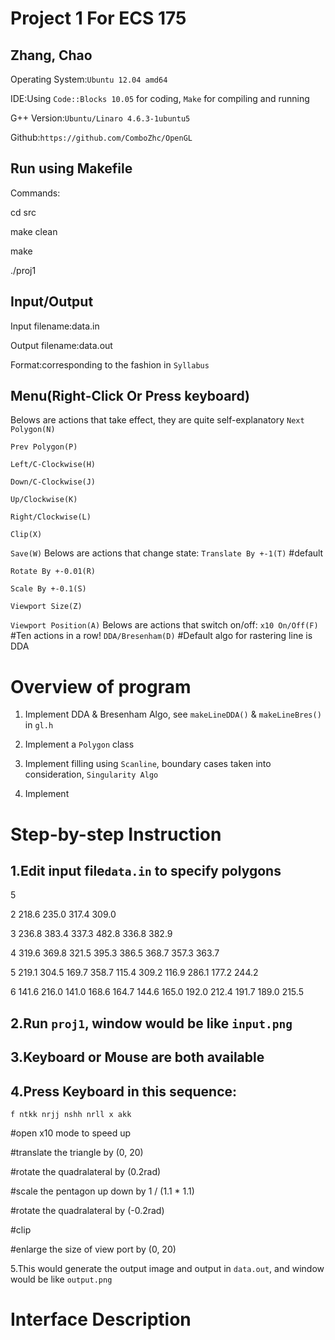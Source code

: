 Project 1 For ECS 175
=====================
Zhang, Chao
-----------
Operating System:`Ubuntu 12.04 amd64`

IDE:Using `Code::Blocks 10.05` for coding, `Make` for compiling and running

G++ Version:`Ubuntu/Linaro 4.6.3-1ubuntu5`

Github:`https://github.com/ComboZhc/OpenGL`

Run using Makefile
------------------
Commands:

cd src

make clean

make

./proj1

Input/Output
------------
Input filename:data.in

Output filename:data.out

Format:corresponding to the fashion in `Syllabus`

Menu(Right-Click Or Press keyboard)
-----------------
Belows are actions that take effect, they are quite self-explanatory
`Next Polygon(N)`

`Prev Polygon(P)`

`Left/C-Clockwise(H)`

`Down/C-Clockwise(J)`

`Up/Clockwise(K)`

`Right/Clockwise(L)`

`Clip(X)`

`Save(W)`
Belows are actions that change state:
`Translate By +-1(T)` #default

`Rotate By +-0.01(R)`

`Scale By +-0.1(S)`

`Viewport Size(Z)`

`Viewport Position(A)`
Belows are actions that switch on/off:
`x10 On/Off(F)` #Ten actions in a row!
`DDA/Bresenham(D)` #Default algo for rastering line is DDA

Overview of program
===================
1. Implement DDA & Bresenham Algo, see `makeLineDDA()` & `makeLineBres()` in `gl.h`

2. Implement a `Polygon` class

3. Implement filling  using `Scanline`, boundary cases taken into consideration, `Singularity Algo`

4. Implement 

Step-by-step Instruction
========================
1.Edit input file`data.in` to specify polygons
----------------------------------
5

2
218.6 235.0
317.4 309.0

3
236.8 383.4
337.3 482.8
336.8 382.9

4
319.6 369.8
321.5 395.3
386.5 368.7
357.3 363.7

5
219.1 304.5
169.7 358.7
115.4 309.2
116.9 286.1
177.2 244.2

6
141.6 216.0
141.0 168.6
164.7 144.6
165.0 192.0
212.4 191.7
189.0 215.5

2.Run `proj1`, window would be like `input.png`
-----------------------------------------------
3.Keyboard or Mouse are both available
--------------------------------------
4.Press Keyboard in this sequence:
----------------------------------
`f ntkk nrjj nshh nrll x akk`

#open x10 mode to speed up

#translate the triangle by (0, 20)

#rotate the quadralateral by (0.2rad)

#scale the pentagon up down by 1 / (1.1 * 1.1)

#rotate the quadralateral by (-0.2rad)

#clip

#enlarge the size of view port by (0, 20)

5.This would generate the output image and output in `data.out`, and window would be like `output.png`

Interface Description
=====================

